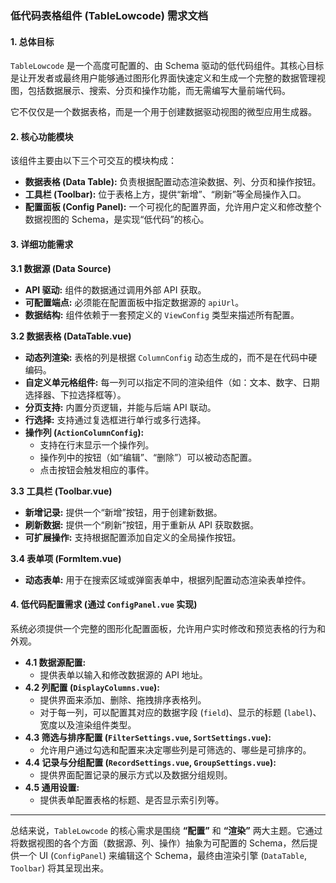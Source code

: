 ### 低代码表格组件 (TableLowcode) 需求文档

#### 1. 总体目标

`TableLowcode` 是一个高度可配置的、由 Schema 驱动的低代码组件。其核心目标是让开发者或最终用户能够通过图形化界面快速定义和生成一个完整的数据管理视图，包括数据展示、搜索、分页和操作功能，而无需编写大量前端代码。

它不仅仅是一个数据表格，而是一个用于创建数据驱动视图的微型应用生成器。

#### 2. 核心功能模块

该组件主要由以下三个可交互的模块构成：

*   **数据表格 (Data Table):** 负责根据配置动态渲染数据、列、分页和操作按钮。
*   **工具栏 (Toolbar):** 位于表格上方，提供“新增”、“刷新”等全局操作入口。
*   **配置面板 (Config Panel):** 一个可视化的配置界面，允许用户定义和修改整个数据视图的 Schema，是实现“低代码”的核心。

#### 3. 详细功能需求

**3.1 数据源 (Data Source)**
*   **API 驱动:** 组件的数据通过调用外部 API 获取。
*   **可配置端点:** 必须能在配置面板中指定数据源的 `apiUrl`。
*   **数据结构:** 组件依赖于一套预定义的 `ViewConfig` 类型来描述所有配置。

**3.2 数据表格 (DataTable.vue)**
*   **动态列渲染:** 表格的列是根据 `ColumnConfig` 动态生成的，而不是在代码中硬编码。
*   **自定义单元格组件:** 每一列可以指定不同的渲染组件（如：文本、数字、日期选择器、下拉选择框等）。
*   **分页支持:** 内置分页逻辑，并能与后端 API 联动。
*   **行选择:** 支持通过复选框进行单行或多行选择。
*   **操作列 (`ActionColumnConfig`):**
    *   支持在行末显示一个操作列。
    *   操作列中的按钮（如“编辑”、“删除”）可以被动态配置。
    *   点击按钮会触发相应的事件。

**3.3 工具栏 (Toolbar.vue)**
*   **新增记录:** 提供一个“新增”按钮，用于创建新数据。
*   **刷新数据:** 提供一个“刷新”按钮，用于重新从 API 获取数据。
*   **可扩展操作:** 支持根据配置添加自定义的全局操作按钮。

**3.4 表单项 (FormItem.vue)**
*   **动态表单:** 用于在搜索区域或弹窗表单中，根据列配置动态渲染表单控件。

#### 4. 低代码配置需求 (通过 `ConfigPanel.vue` 实现)

系统必须提供一个完整的图形化配置面板，允许用户实时修改和预览表格的行为和外观。

*   **4.1 数据源配置:**
    *   提供表单以输入和修改数据源的 API 地址。
*   **4.2 列配置 (`DisplayColumns.vue`):**
    *   提供界面来添加、删除、拖拽排序表格列。
    *   对于每一列，可以配置其对应的数据字段 (`field`)、显示的标题 (`label`)、宽度以及渲染组件类型。
*   **4.3 筛选与排序配置 (`FilterSettings.vue`, `SortSettings.vue`):**
    *   允许用户通过勾选和配置来决定哪些列是可筛选的、哪些是可排序的。
*   **4.4 记录与分组配置 (`RecordSettings.vue`, `GroupSettings.vue`):**
    *   提供界面配置记录的展示方式以及数据分组规则。
*   **4.5 通用设置:**
    *   提供表单配置表格的标题、是否显示索引列等。

---

总结来说，`TableLowcode` 的核心需求是围绕 **“配置”** 和 **“渲染”** 两大主题。它通过将数据视图的各个方面（数据源、列、操作）抽象为可配置的 Schema，然后提供一个 UI (`ConfigPanel`) 来编辑这个 Schema，最终由渲染引擎 (`DataTable`, `Toolbar`) 将其呈现出来。
